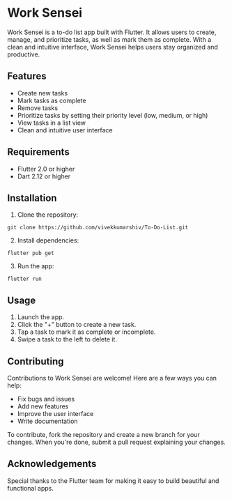 

# Work Sensei

Work Sensei is a to-do list app built with Flutter. It allows users to create, manage, and prioritize tasks, as well as mark them as complete. With a clean and intuitive interface, Work Sensei helps users stay organized and productive.

## Features

- Create new tasks
- Mark tasks as complete
- Remove tasks
- Prioritize tasks by setting their priority level (low, medium, or high)
- View tasks in a list view
- Clean and intuitive user interface

## Requirements

- Flutter 2.0 or higher
- Dart 2.12 or higher

## Installation

1. Clone the repository:

```
git clone https://github.com/vivekkumarshiv/To-Do-List.git
```

2. Install dependencies:

```
flutter pub get
```

3. Run the app:

```
flutter run
```

## Usage

1. Launch the app.
2. Click the "+" button to create a new task.
3. Tap a task to mark it as complete or incomplete.
4. Swipe a task to the left to delete it.


## Contributing

Contributions to Work Sensei are welcome! Here are a few ways you can help:

- Fix bugs and issues
- Add new features
- Improve the user interface
- Write documentation

To contribute, fork the repository and create a new branch for your changes. When you're done, submit a pull request explaining your changes.



## Acknowledgements

Special thanks to the Flutter team for making it easy to build beautiful and functional apps.
